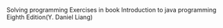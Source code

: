 Solving programming Exercises in book Introduction to java programming Eighth Edition(Y. Daniel Liang)
